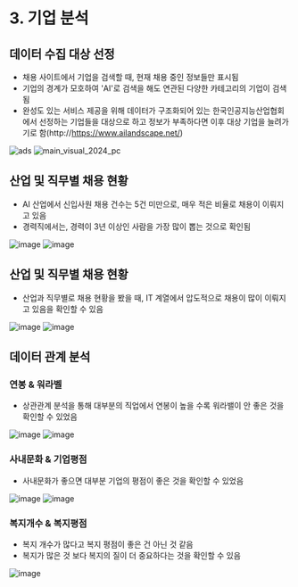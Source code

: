 # 3. 기업 분석
 ## 데이터 수집 대상 선정
- 채용 사이트에서 기업을 검색할 때, 현재 채용 중인 정보들만 표시됨
- 기업의 경계가 모호하여 'AI'로 검색을 해도 연관된 다양한 카테고리의 기업이 검색됨
- 완성도 있는 서비스 제공을 위해 데이터가 구조화되어 있는 한국인공지능산업협회에서 선정하는 기업들을 대상으로 하고
  정보가 부족하다면 이후 대상 기업을 늘려가기로 함(http://https://www.ailandscape.net/)
  
![ads](https://github.com/user-attachments/assets/074b22a8-9b76-48c3-819e-44a604a8cb0e)
![main_visual_2024_pc](https://github.com/user-attachments/assets/a71ebe0c-be00-43af-b932-1afc973e18a5)
    

## 산업 및 직무별 채용 현황 
- AI 산업에서 신입사원 채용 건수는 5건 미만으로, 매우 적은 비율로 채용이 이뤄지고 있음
- 경력직에서는, 경력이 3년 이상인 사람을 가장 많이 뽑는 것으로 확인됨
  
![image](https://github.com/user-attachments/assets/5f33ba4e-dc71-4a17-afdf-6dff919328c8)
![image](https://github.com/user-attachments/assets/a233ca85-1673-4a47-ae11-a6f2f5404054)

## 산업 및 직무별 채용 현황 
- 산업과 직무별로 채용 현황을 봤을 때, IT 계열에서 압도적으로 채용이 많이 이뤄지고 있음을 확인할 수 있음
  
![image](https://github.com/user-attachments/assets/2712103b-2e9b-4609-bff6-ce2762e06275)
![image](https://github.com/user-attachments/assets/e1a4d420-d774-4bea-9aa2-c35758ae4d2e)

## 데이터 관계 분석
### 연봉 & 워라벨 
- 상관관계 분석을 통해 대부분의 직업에서 연봉이 높을 수록 워라밸이 안 좋은 것을 확인할 수 있었음
  
![image](https://github.com/user-attachments/assets/374abc89-faf6-41de-bf66-a4bd607c4dbb)
![image](https://github.com/user-attachments/assets/854c229f-d71f-41fa-9514-121bb3a8bb9b)

### 사내문화 & 기업평점
- 사내문화가 좋으면 대부분 기업의 평점이 좋은 것을 확인할 수 있었음
  
![image](https://github.com/user-attachments/assets/21a38b2f-7934-44d1-956c-e2e5f592a832)
![image](https://github.com/user-attachments/assets/854c229f-d71f-41fa-9514-121bb3a8bb9b)

### 복지개수 & 복지평점
- 복지 개수가 많다고 복지 평점이 좋은 건 아닌 것 같음
- 복지가 많은 것 보다 복지의 질이 더 중요하다는 것을 확인할 수 있음
  
![image](https://github.com/user-attachments/assets/12cd1e64-8685-45b4-8ea0-bc22f3ad9afa)
